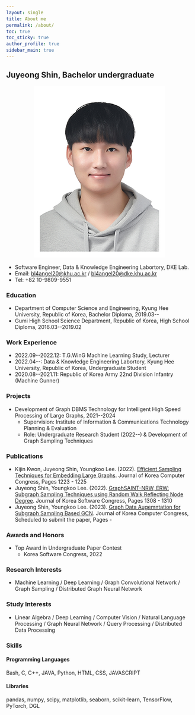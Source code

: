 ```yaml
---
layout: single
title: About me
permalink: /about/
toc: true
toc_sticky: true
author_profile: true
sidebar_main: true
---
```


## Juyeong Shin, Bachelor undergraduate

<p align="center">
    <img src="../assets/images/profile_image.jpg" />
</p>

* Software Engineer, Data & Knowledge Engineering Labortory, DKE Lab.
* Email: [bl4angel20@khu.ac.kr](mailto:bl4angel20@khu.ac.kr) / [bl4angel20@dke.khu.ac.kr](mailto:bl4angel20@dke.khu.ac.kr)
* Tel: +82 10-9809-9551

### Education
* Department of Computer Science and Engineering, Kyung Hee University, Republic of Korea, Bachelor Diploma, 2019.03--
* Gumi High School Science Department, Republic of Korea, High School Diploma, 2016.03--2019.02

### Work Experience
* 2022.09--2022.12: T.G.WinG Machine Learning Study, Lecturer
* 2022.04--: Data & Knowledge Engineering Labortory, Kyung Hee University, Republic of Korea, Undergraduate Student
* 2020.08--2021.11: Republic of Korea Army 22nd Division Infantry (Machine Gunner)

### Projects
* Development of Graph DBMS Technology for Intelligent High Speed Processing of Large Graphs, 2021--2024
    - Supervision: Institute of Information & Communications Technology Planning & Evaluation
    - Role: Undergraduate Research Student (2022--) & Development of Graph Sampling Techniques

### Publications
* Kijin Kwon, Juyeong Shin, Youngkoo Lee. (2022). [Efficient Sampling Techniques for Embedding Large Graphs](https://www.dbpia.co.kr/journal/articleDetail?nodeId=NODE11113618#). Journal of Korea Computer Congress, Pages 1223 - 1225
* Juyeong Shin, Youngkoo Lee. (2022). [GraphSAINT-NRW, ERW: Subgraph Sampling Techniques using Random Walk Reflecting Node Degree](https://www.dbpia.co.kr/journal/articleDetail?nodeId=NODE11224420). Journal of Korea Software Congress, Pages 1308 - 1310
* Juyeong Shin, Youngkoo Lee. (2023). [Graph Data Augemntation for Subgraph Sampling Based GCN](). Journal of Korea Computer Congress, Scheduled to submit the paper, Pages -

### Awards and Honors
* Top Award in Undergraduate Paper Contest
  * Korea Software Congress, 2022

### Research Interests
* Machine Learning / Deep Learning / Graph Convolutional Network / Graph Sampling / Distributed Graph Neural Network

### Study Interests
* Linear Algebra / Deep Learning / Computer Vision / Natural Language Processing / Graph Neural Network / Query Processing / Distributed Data Processing

### Skills
#### Programming Languages
Bash, C, C++, JAVA, Python, HTML, CSS, JAVASCRIPT

#### Libraries
pandas, numpy, scipy, matplotlib, seaborn, scikit-learn, TensorFlow, PyTorch, DGL